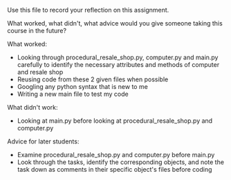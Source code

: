 Use this file to record your reflection on this assignment. 

What worked, what didn't, what advice would you give someone taking this course in the future?

What worked: 
- Looking through procedural_resale_shop.py, computer.py and main.py carefully to identify the necessary attributes and methods of computer and resale shop
- Reusing code from these 2 given files when possible 
- Googling any python syntax that is new to me
- Writing a new main file to test my code

What didn't work:
- Looking at main.py before looking at procedural_resale_shop.py and computer.py

Advice for later students:
- Examine procedural_resale_shop.py and computer.py before main.py
- Look through the tasks, identify the corresponding objects, and note the task down as comments in their specific object's files before coding